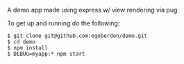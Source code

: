 A demo app made using express w/ view rendering via pug

To get up and running do the following:
```shell
$ git clone git@github.com:egoberdon/demo.git
$ cd demo
$ npm install
$ DEBUG=myapp:* npm start
```
